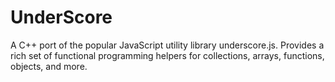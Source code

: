 # UnderScore
A C++ port of the popular JavaScript utility library underscore.js. Provides a rich set of functional programming helpers for collections, arrays, functions, objects, and more.
